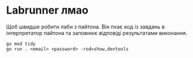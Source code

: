 # Labrunner лмао
Щоб швидше робити лаби з пайтона.
Він пхає код із завдань в інтерпретатор пайтона
та заповнює відповіді результатами виконання.

```
go mod tidy
go run . <email> <password> -rod=show,devtools
```

